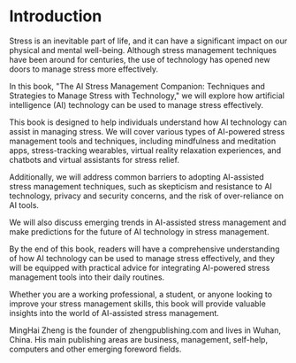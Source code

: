# Introduction

Stress is an inevitable part of life, and it can have a significant impact on our physical and mental well-being. Although stress management techniques have been around for centuries, the use of technology has opened new doors to manage stress more effectively.

In this book, "The AI Stress Management Companion: Techniques and Strategies to Manage Stress with Technology," we will explore how artificial intelligence (AI) technology can be used to manage stress effectively.

This book is designed to help individuals understand how AI technology can assist in managing stress. We will cover various types of AI-powered stress management tools and techniques, including mindfulness and meditation apps, stress-tracking wearables, virtual reality relaxation experiences, and chatbots and virtual assistants for stress relief.

Additionally, we will address common barriers to adopting AI-assisted stress management techniques, such as skepticism and resistance to AI technology, privacy and security concerns, and the risk of over-reliance on AI tools.

We will also discuss emerging trends in AI-assisted stress management and make predictions for the future of AI technology in stress management.

By the end of this book, readers will have a comprehensive understanding of how AI technology can be used to manage stress effectively, and they will be equipped with practical advice for integrating AI-powered stress management tools into their daily routines.

Whether you are a working professional, a student, or anyone looking to improve your stress management skills, this book will provide valuable insights into the world of AI-assisted stress management.

MingHai Zheng is the founder of zhengpublishing.com and lives in Wuhan, China. His main publishing areas are business, management, self-help, computers and other emerging foreword fields.
